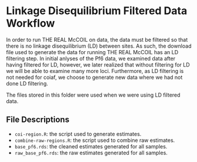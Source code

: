# Linkage Disequilibrium Filtered Data Workflow

In order to run THE REAL McCOIL on data, the data must be filtered so that there
is no linkage disequilibrium (LD) between sites. As such, the download file used
to generate the data for running THE REAL McCOIL has an LD filtering step. In
initial anlyses of the Pf6 data, we examined data after having filtered for LD,
however, we later realized that without filtering for LD we will be able to
examine many more loci. Furthermore, as LD filtering is not needed for coiaf, we
choose to generate new data where we had not done LD filtering.

The files stored in this folder were used when we were using LD filtered data.

## File Descriptions

- `coi-region.R`: the script used to generate estimates.
- `combine-raw-regions.R`: the script used to combine raw estimates.
- `base_pf6.rds`: the cleaned estimates generated for all samples.
- `raw_base_pf6.rds`: the raw estimates generated for all samples.
